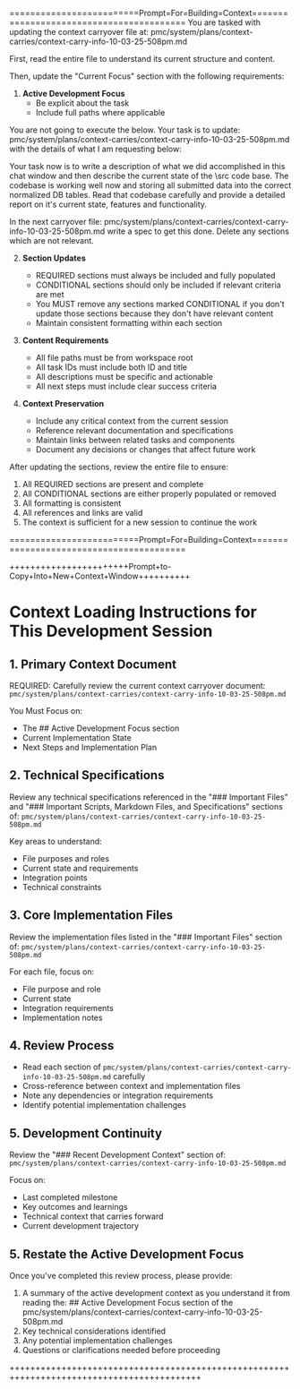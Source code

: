 =========================Prompt=For=Building=Context=========================================
You are tasked with updating the context carryover file at:
pmc/system/plans/context-carries/context-carry-info-10-03-25-508pm.md

First, read the entire file to understand its current structure and content.

Then, update the "Current Focus" section with the following requirements:

1. **Active Development Focus**
   - Be explicit about the task
   - Include full paths where applicable

You are not going to execute the below. Your task is to update: pmc/system/plans/context-carries/context-carry-info-10-03-25-508pm.md with the details of what I am requesting below:

Your task now is to write a description of what we did accomplished in this chat window and then describe the current state of the \src code base. The codebase is working well now and storing all submitted data into the correct normalized DB tables. Read that codebase carefully and provide a detailed report on it's current state, features and functionality. 

In the next carryover file: pmc/system/plans/context-carries/context-carry-info-10-03-25-508pm.md write a spec to get this done. Delete any sections which are not relevant.


2. **Section Updates**
   - REQUIRED sections must always be included and fully populated
   - CONDITIONAL sections should only be included if relevant criteria are met
   - You MUST remove any sections marked CONDITIONAL if you don't update those sections because they don't have relevant content
   - Maintain consistent formatting within each section

3. **Content Requirements**
   - All file paths must be from workspace root
   - All task IDs must include both ID and title
   - All descriptions must be specific and actionable
   - All next steps must include clear success criteria

4. **Context Preservation**
   - Include any critical context from the current session
   - Reference relevant documentation and specifications
   - Maintain links between related tasks and components
   - Document any decisions or changes that affect future work

After updating the sections, review the entire file to ensure:
1. All REQUIRED sections are present and complete
2. All CONDITIONAL sections are either properly populated or removed
3. All formatting is consistent
4. All references and links are valid
5. The context is sufficient for a new session to continue the work

=========================Prompt=For=Building=Context=========================================


+++++++++++++++++++++++Prompt+to-Copy+Into+New+Context+Window++++++++++

# Context Loading Instructions for This Development Session

## 1. Primary Context Document
REQUIRED: Carefully review the current context carryover document:
`pmc/system/plans/context-carries/context-carry-info-10-03-25-508pm.md`

You Must Focus on:
- The ## Active Development Focus section
- Current Implementation State
- Next Steps and Implementation Plan

## 2. Technical Specifications
Review any technical specifications referenced in the "### Important Files" and "### Important Scripts, Markdown Files, and Specifications" sections of:
`pmc/system/plans/context-carries/context-carry-info-10-03-25-508pm.md`

Key areas to understand:
- File purposes and roles
- Current state and requirements
- Integration points
- Technical constraints

## 3. Core Implementation Files
Review the implementation files listed in the "### Important Files" section of:
`pmc/system/plans/context-carries/context-carry-info-10-03-25-508pm.md`

For each file, focus on:
- File purpose and role
- Current state
- Integration requirements
- Implementation notes

## 4. Review Process
- Read each section of `pmc/system/plans/context-carries/context-carry-info-10-03-25-508pm.md` carefully
- Cross-reference between context and implementation files
- Note any dependencies or integration requirements
- Identify potential implementation challenges

## 5. Development Continuity
Review the "### Recent Development Context" section of:
`pmc/system/plans/context-carries/context-carry-info-10-03-25-508pm.md`

Focus on:
- Last completed milestone
- Key outcomes and learnings
- Technical context that carries forward
- Current development trajectory

## 5. Restate the Active Development Focus
Once you've completed this review process, please provide:
1. A summary of the active development context as you understand it from reading the: ## Active Development Focus section of the pmc/system/plans/context-carries/context-carry-info-10-03-25-508pm.md
2. Key technical considerations identified
3. Any potential implementation challenges
4. Questions or clarifications needed before proceeding

+++++++++++++++++++++++++++++++++++++++++++++++++++++++++++++++++++++++++++++++++++++++++++

